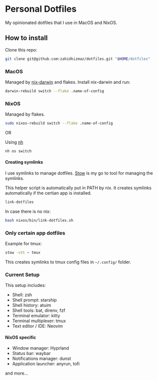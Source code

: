 # Personal Dotfiles

My opinionated dotfiles that I use in MacOS and NixOS.

## How to install

Clone this repo:

```sh
git clone git@github.com:zahidkizmaz/dotfiles.git "$HOME/dotfiles"
```

### MacOS

Managed by [nix-darwin](https://github.com/LnL7/nix-darwin) and flakes.
Install nix-darwin and run:

```sh
darwin-rebuild switch --flake .name-of-config
```

### NixOS

Managed by flakes.

```sh
sudo nixos-rebuild switch --flake .name-of-config
```

OR

Using [nh](https://github.com/viperML/nh)

```sh
nh os switch
```

#### Creating symlinks

I use symlinks to manage dotfiles. [Stow](https://www.gnu.org/software/stow/) is my go to tool for managing the symlinks.

This helper script is automatically put in PATH by nix.
It creates symlinks automatically if the certian app is installed.

```sh
link-dotfiles
```

In case there is no nix:

```sh
bash nixos/bin/link-dotfiles.sh
```

### Only certain app dotfiles

Example for tmux:

```sh
stow -vSt ~ tmux
```

This creates symlinks to tmux config files in `~/.config/` folder.

### Current Setup

This setup includes:

- Shell: zsh
- Shell prompt: starship
- Shell history: atuim
- Shell tools: bat, direnv, fzf
- Terminal emulator: kitty
- Terminal multiplexer: tmux
- Text editor / IDE: Neovim

#### NixOS specific

- Window manager: Hyprland
- Status bar: waybar
- Notifications manager: dunst
- Application launcher: anyrun, tofi

and more...
